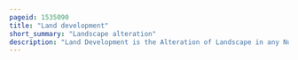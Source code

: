 ```yaml
---
pageid: 1535090
title: "Land development"
short_summary: "Landscape alteration"
description: "Land Development is the Alteration of Landscape in any Number of Ways such as: changing Landforms from a natural or semi-natural State for a Purpose such as Agriculture or Housing subdividing real Estate into Lots, typically for the Purpose of building Homes real Estate Development or changing its Purpose, for Example by converting an unused Factory Complex into a Condominium."
---
```

